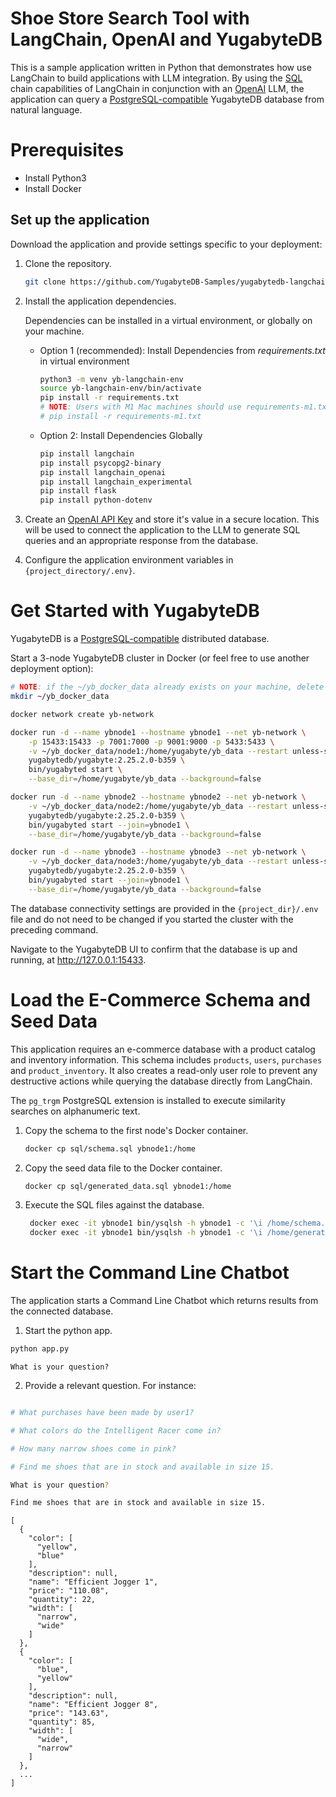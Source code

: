 # Shoe Store Search Tool with LangChain, OpenAI and YugabyteDB

This is a sample application written in Python that demonstrates how use LangChain to build applications with LLM integration. By using the [SQL](https://python.langchain.com/docs/use_cases/qa_structured/sql) chain capabilities of LangChain in conjunction with an [OpenAI](https://openai.com/) LLM, the application can query a [PostgreSQL-compatible](https://www.yugabyte.com/postgresql/postgresql-compatibility/) YugabyteDB database from natural language.

# Prerequisites

* Install Python3
* Install Docker

## Set up the application

Download the application and provide settings specific to your deployment:

1. Clone the repository.

    ```sh
    git clone https://github.com/YugabyteDB-Samples/yugabytedb-langchain-openai-shoe-store-search.git
    ```

2. Install the application dependencies.

    Dependencies can be installed in a virtual environment, or globally on your machine.

    * Option 1 (recommended): Install Dependencies from *requirements.txt* in virtual environment

        ```sh
        python3 -m venv yb-langchain-env
        source yb-langchain-env/bin/activate
        pip install -r requirements.txt
        # NOTE: Users with M1 Mac machines should use requirements-m1.txt instead:
        # pip install -r requirements-m1.txt
        ```

    * Option 2: Install Dependencies Globally

        ```sh
        pip install langchain
        pip install psycopg2-binary
        pip install langchain_openai
        pip install langchain_experimental
        pip install flask
        pip install python-dotenv
        ```

3. Create an [OpenAI API Key](https://platform.openai.com/api-keys) and store it's value in a secure location. This will be used to connect the application to the LLM to generate SQL queries and an appropriate response from the database.

4. Configure the application environment variables in `{project_directory/.env}`.

# Get Started with YugabyteDB

YugabyteDB is a [PostgreSQL-compatible](https://www.yugabyte.com/postgresql/postgresql-compatibility/) distributed database.  

Start a 3-node YugabyteDB cluster in Docker (or feel free to use another deployment option):

```sh
# NOTE: if the ~/yb_docker_data already exists on your machine, delete and re-create it
mkdir ~/yb_docker_data

docker network create yb-network

docker run -d --name ybnode1 --hostname ybnode1 --net yb-network \
    -p 15433:15433 -p 7001:7000 -p 9001:9000 -p 5433:5433 \
    -v ~/yb_docker_data/node1:/home/yugabyte/yb_data --restart unless-stopped \
    yugabytedb/yugabyte:2.25.2.0-b359 \
    bin/yugabyted start \
    --base_dir=/home/yugabyte/yb_data --background=false

docker run -d --name ybnode2 --hostname ybnode2 --net yb-network \
    -v ~/yb_docker_data/node2:/home/yugabyte/yb_data --restart unless-stopped \
    yugabytedb/yugabyte:2.25.2.0-b359 \
    bin/yugabyted start --join=ybnode1 \
    --base_dir=/home/yugabyte/yb_data --background=false

docker run -d --name ybnode3 --hostname ybnode3 --net yb-network \
    -v ~/yb_docker_data/node3:/home/yugabyte/yb_data --restart unless-stopped \
    yugabytedb/yugabyte:2.25.2.0-b359 \
    bin/yugabyted start --join=ybnode1 \
    --base_dir=/home/yugabyte/yb_data --background=false
```

The database connectivity settings are provided in the `{project_dir}/.env` file and do not need to be changed if you started the cluster with the preceding command.

Navigate to the YugabyteDB UI to confirm that the database is up and running, at <http://127.0.0.1:15433>.

# Load the E-Commerce Schema and Seed Data

This application requires an e-commerce database with a product catalog and inventory information. This schema includes `products`, `users`, `purchases` and `product_inventory`. It also creates a read-only user role to prevent any destructive actions while querying the database directly from LangChain.

The `pg_trgm` PostgreSQL extension is installed to execute similarity searches on alphanumeric text.

1. Copy the schema to the first node's Docker container.

    ```sh
    docker cp sql/schema.sql ybnode1:/home
    ```

2. Copy the seed data file to the Docker container.

    ```sh
    docker cp sql/generated_data.sql ybnode1:/home
    ```

3. Execute the SQL files against the database.

    ```sh
     docker exec -it ybnode1 bin/ysqlsh -h ybnode1 -c '\i /home/schema.sql'
     docker exec -it ybnode1 bin/ysqlsh -h ybnode1 -c '\i /home/generated_data.sql'
    ```

# Start the Command Line Chatbot

The application starts a Command Line Chatbot which returns results from the connected database.

1. Start the python app.

```sh
python app.py
```

```output
What is your question?
```

2. Provide a relevant question. For instance:

```sh

# What purchases have been made by user1?

# What colors do the Intelligent Racer come in?

# How many narrow shoes come in pink?

# Find me shoes that are in stock and available in size 15.

What is your question? 

Find me shoes that are in stock and available in size 15.
```

```output
[
  {
    "color": [
      "yellow",
      "blue"
    ],
    "description": null,
    "name": "Efficient Jogger 1",
    "price": "110.08",
    "quantity": 22,
    "width": [
      "narrow",
      "wide"
    ]
  },
  {
    "color": [
      "blue",
      "yellow"
    ],
    "description": null,
    "name": "Efficient Jogger 8",
    "price": "143.63",
    "quantity": 85,
    "width": [
      "wide",
      "narrow"
    ]
  },
  ...
]
```
